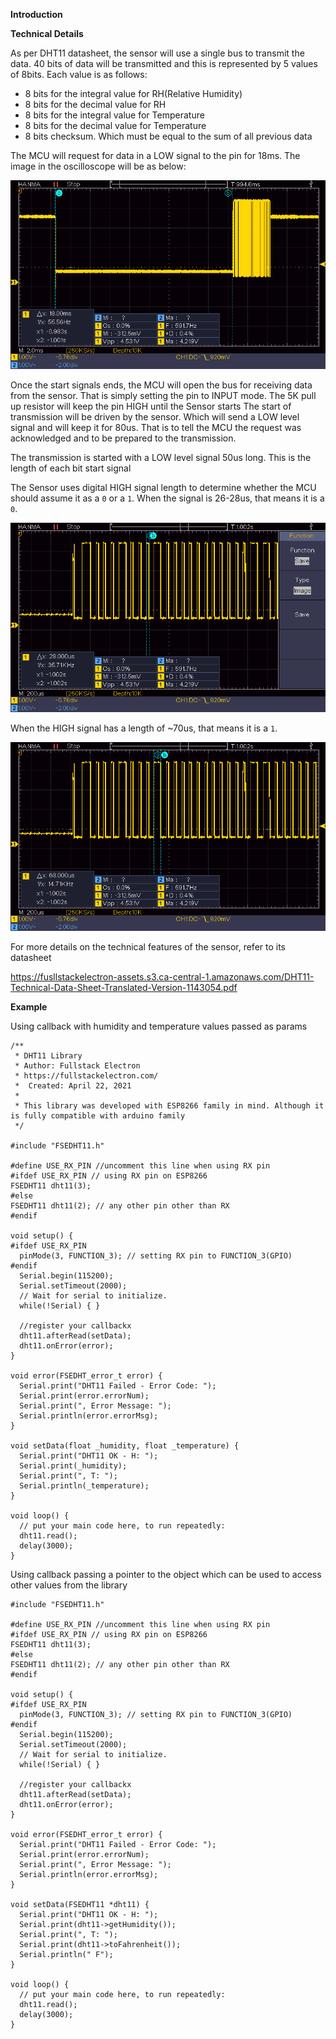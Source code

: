 **Introduction**

**Technical Details**

As per DHT11 datasheet, the sensor will use a single bus to transmit the data. 40 bits of data will be transmitted and this is represented by 5 values of 8bits.
Each value is as follows:
* 8 bits for the integral value for RH(Relative Humidity)
* 8 bits for the decimal value for RH
* 8 bits for the integral value for Temperature
* 8 bits for the decimal value for Temperature
* 8 bits checksum. Which must be equal to the sum of all previous data

The MCU will request for data in a LOW signal to the pin for 18ms. The image in the oscilloscope will be as below:


![alt text][start_signal]

[start_signal]: ./images/start_signal.bmp "Logo Title Text 2"

Once the start signals ends, the MCU will open the bus for receiving data from the sensor. That is simply setting the pin to INPUT mode. The 5K pull up resistor will keep the pin HIGH until the Sensor starts 
The start of transmission will be driven by the sensor. Which will send a LOW level signal and will keep it for 80us. That is to tell the MCU the request was acknowledged and to be prepared to the transmission.

The transmission is started with a LOW level signal 50us long. This is the length of each bit start signal

The Sensor uses digital HIGH signal length to determine whether the MCU should assume it as a `0` or a `1`. When the signal is 26-28us, that means it is a `0`. 

![alt text][0_value]

When the HIGH signal has a length of ~70us, that means it is a `1`.

![alt text][1_value]

For more details on the technical features of the sensor, refer to its datasheet

https://fusllstackelectron-assets.s3.ca-central-1.amazonaws.com/DHT11-Technical-Data-Sheet-Translated-Version-1143054.pdf 


[start_signal]: ./images/start_signal.bmp "Start Signal"
[0_value]: ./images/0_value.bmp "Start Signal"
[1_value]: ./images/1_value.bmp "Start Signal"

**Example**

Using callback with humidity and temperature values passed as params

```
/**
 * DHT11 Library
 * Author: Fullstack Electron
 * https://fullstackelectron.com/
 *  Created: April 22, 2021
 * 
 * This library was developed with ESP8266 family in mind. Although it is fully compatible with arduino family
 */

#include "FSEDHT11.h"

#define USE_RX_PIN //uncomment this line when using RX pin
#ifdef USE_RX_PIN // using RX pin on ESP8266
FSEDHT11 dht11(3);
#else
FSEDHT11 dht11(2); // any other pin other than RX
#endif

void setup() {
#ifdef USE_RX_PIN
  pinMode(3, FUNCTION_3); // setting RX pin to FUNCTION_3(GPIO)
#endif
  Serial.begin(115200);
  Serial.setTimeout(2000);
  // Wait for serial to initialize.
  while(!Serial) { }
  
  //register your callbackx
  dht11.afterRead(setData);
  dht11.onError(error);
}

void error(FSEDHT_error_t error) {
  Serial.print("DHT11 Failed - Error Code: ");
  Serial.print(error.errorNum);
  Serial.print(", Error Message: ");
  Serial.println(error.errorMsg);
}

void setData(float _humidity, float _temperature) {
  Serial.print("DHT11 OK - H: ");
  Serial.print(_humidity);
  Serial.print(", T: ");
  Serial.println(_temperature);
}

void loop() {
  // put your main code here, to run repeatedly:
  dht11.read();
  delay(3000);
}
```

Using callback passing a pointer to the object which can be used to access other values from the library

```
#include "FSEDHT11.h"

#define USE_RX_PIN //uncomment this line when using RX pin
#ifdef USE_RX_PIN // using RX pin on ESP8266
FSEDHT11 dht11(3);
#else
FSEDHT11 dht11(2); // any other pin other than RX
#endif

void setup() {
#ifdef USE_RX_PIN
  pinMode(3, FUNCTION_3); // setting RX pin to FUNCTION_3(GPIO)
#endif
  Serial.begin(115200);
  Serial.setTimeout(2000);
  // Wait for serial to initialize.
  while(!Serial) { }
  
  //register your callbackx
  dht11.afterRead(setData);
  dht11.onError(error);
}

void error(FSEDHT_error_t error) {
  Serial.print("DHT11 Failed - Error Code: ");
  Serial.print(error.errorNum);
  Serial.print(", Error Message: ");
  Serial.println(error.errorMsg);
}

void setData(FSEDHT11 *dht11) {
  Serial.print("DHT11 OK - H: ");
  Serial.print(dht11->getHumidity());
  Serial.print(", T: ");
  Serial.print(dht11->toFahrenheit());
  Serial.println(" F");
}

void loop() {
  // put your main code here, to run repeatedly:
  dht11.read();
  delay(3000);
}
```

